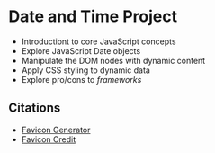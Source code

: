# Date and Time Project

* Introductiont to core JavaScript concepts
* Explore JavaScript Date objects
* Manipulate the DOM nodes with dynamic content
* Apply CSS styling to dynamic data
* Explore pro/cons to _frameworks_

## Citations
* [Favicon Generator](https://favicon.io/)
* [Favicon Credit](https://www.figma.com/file/kRFJg4hc6NsuathvlrqfeW/Material-Design-Icons-(Community)-(Copy)?node-id=6%3A16321&t=MnvVprQdrBJyvw8H-0)
